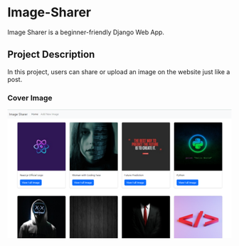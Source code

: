 # Image-Sharer

Image Sharer is a beginner-friendly Django Web App.

## Project Description

In this project, users can share or upload an image on the website just like a post.

### Cover Image
![Cover Image](https://github.com/zaheerniazipk/Image-Sharer/blob/main/Cover.png)
